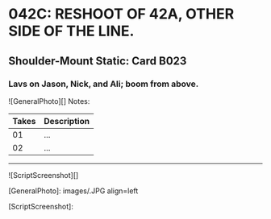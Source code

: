 # 042C: RESHOOT OF 42A, OTHER SIDE OF THE LINE.

## Shoulder-Mount Static: Card B023

### Lavs on Jason, Nick, and Ali; boom from above.

![GeneralPhoto][]
Notes: 

| Takes | Description |
|:---|:----|
| 01 | ... |
| 02 | ... |

----

![ScriptScreenshot][]


[GeneralPhoto]:  images/.JPG align=left

[ScriptScreenshot]: 